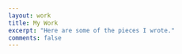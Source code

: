 ```yaml
---
layout: work
title: My Work
excerpt: "Here are some of the pieces I wrote."
comments: false
---
```

